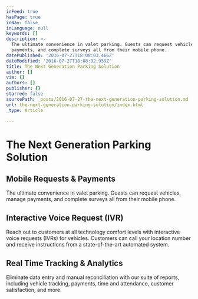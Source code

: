 ```yaml
---
inFeed: true
hasPage: true
inNav: false
inLanguage: null
keywords: []
description: >-
  The ultimate convenience in valet parking. Guests can request vehicles, manage
  payments, and complete surveys all from their mobile phone.
datePublished: '2016-07-27T18:08:03.466Z'
dateModified: '2016-07-27T18:08:02.959Z'
title: The Next Generation Parking Solution
author: []
via: {}
authors: []
publisher: {}
starred: false
sourcePath: _posts/2016-07-27-the-next-generation-parking-solution.md
url: the-next-generation-parking-solution/index.html
_type: Article

---
```

# The Next Generation Parking Solution

## Mobile Requests & Payments

The ultimate convenience in valet parking. Guests can request vehicles, manage payments, and complete surveys all from their mobile phone.

## Interactive Voice Request (IVR)

Reach out to customers at all technology comfort levels with interactive voice requests (IVRs) for vehicles. Customers can call your location number and receive instructions from a state-of-the-art automated system.

## Real Time Tracking & Analytics

Eliminate data entry and manual reconciliation with our suite of reports, including vehicle tracking, payments, time and attendance, customer satisfaction, and more.